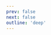 ```yaml
---
prev: false
next: false
outline: 'deep'
---
```


<script>
import '../../../src/avatar';
import '../../../src/badge';
import '../../../src/badge-wrapper';
import '../../../src/banner';
import '../../../src/base-button';
import '../../../src/bottom-navigation';
import '../../../src/nps';
import '../../../src/bottom-navigation-item';
import '../../../src/base-button';
import '../../../src/button';
import '../../../src/base-button';
import '../../../src/bottom-sheet';
import '../../../src/checkbox';
import '../../../src/divider';
import '../../../src/icon-button';
import '../../../src/input';
import '../../../src/modal';
import '../../../src/notice';
import '../../../src/pinwheel';
import '../../../src/pinwheel-group';
import '../../../src/progress-indicator';
import '../../../src/radio';
import '../../../src/radio-group';
import '../../../src/route';
import '../../../src/row';
import '../../../src/segmented-button';
import '../../../src/segmented-button-group';
import '../../../src/chip';
import '../../../src/chip-group';
import '../../../src/skeleton';
import '../../../src/spinner';
import '../../../src/step-indicator';
import '../../../src/stepper';
import '../../../src/switch';
import '../../../src/text-field';
import '../../../src/textarea';
import '../../../src/toast';
import '../../../src/tooltip';
import '../../../src/empty-state';
import '../../../src/button';
import '../../../styles/theme.css';
import '@tapsioss/icons/dist/icons';
import "cemnama"

</script>

<!-- @content -->
